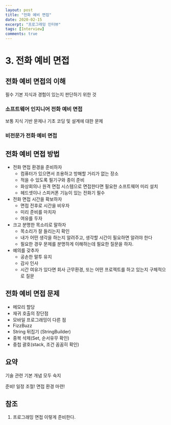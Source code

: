 ```yaml
---
layout: post
title: "전화 예비 면접"
date: 2020-02-15
excerpt: "프로그래밍 인터뷰"
tags: [Interview]
comments: true
---
```


# 3. 전화 예비 면접

## 전화 예비 면접의 이해

필수 기본 지식과 경험이 있는지 판단하기 위한 것

### 소프트웨어 인지니어 전화 예비 면접

보통 지식 기반 문제나 기초 코딩 및 설계에 대한 문제

### 비전문가 전화 예비 면접

## 전화 예비 면접 방법

- 전화 면접 환경을 준비하자
  - 컴퓨터가 있으면서 조용하고 방해할 거리가 없는 장소
  - 적을 수 있도록 필기구와 종이 준비
  - 화상회의나 원격 면접 시스템으로 면접한다면 필요한 소프트웨어 미리 설치
  - 헤드셋이나 스피커폰 기능이 있는 전화기 필수
- 전화 면접 시간을 확보하자
  - 면접 전후로 시간을 비우자
  - 미리 준비를 마치자
  - 여유를 두자
- 크고 분명한 목소리로 말하자
  - 목소리가 잘 들리는지 확인
  - 내가 어떤 생각을 하는지 알려주고, 생각할 시간이 필요하면 알려야 한다
  - 필요한 경우 문제를 분명하게 이해하는데 필요한 질문을 하자.
- 예의를 갖추자
  - 공손한 말투 유지
  - 감사 인사
  - 시간 여유가 있다면 회사 근무환경, 또는 어떤 프로젝트를 하고 있는지 구체적으로 질문

## 전화 예비 면접 문제

- 메모리 할당
- 재귀 호출의 장단점
- 모바일 프로그래밍이 다른 점
- FizzBuzz
- String 뒤집기 (StringBuilder)
- 중복 삭제(Set, 순서유무 확인)
- 중첩 괄호(stack, 조건 꼼꼼히 확인)

## 요약

기술 관련 기본 개념 모두 숙지

준비! 일정 조절! 면접 환경 마련!

## 참조

1. 프로그래밍 면접 이렇게 준비한다.

